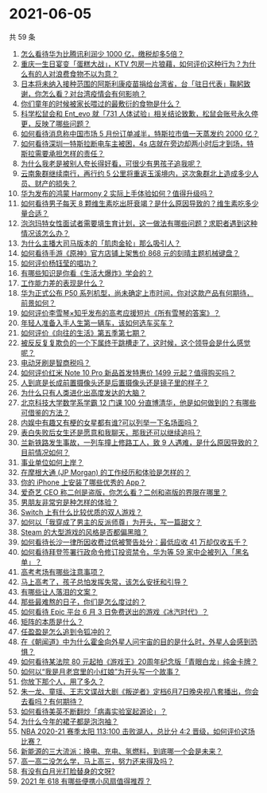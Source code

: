 # 2021-06-05

共 59 条

<!-- BEGIN -->
<!-- 最后更新时间 Sat Jun 05 2021 07:27:33 GMT+0800 (China Standard Time) -->

1. [怎么看待华为比腾讯利润少 1000 亿，缴税却多5倍？](https://www.zhihu.com/question/462746576)
2. [重庆一生日宴变「蛋糕大战」，KTV
   包房一片狼藉，如何评价这种行为？为什么有的人对浪费食物不以为意？](https://www.zhihu.com/question/463080691)
3. [日本将未纳入接种范围的阿斯利康疫苗捐给台湾省，台「驻日代表」鞠躬致谢，你怎么看？对台湾疫情会有何影响？](https://www.zhihu.com/question/463127339)
4. [你们童年的时候被家长喂过的最敷衍的食物是什么？](https://www.zhihu.com/question/462844792)
5. [科学松鼠会和 Ent_evo 就「731
   人体试验」相关结论致歉，松鼠会账号永久停更，反映了哪些问题？](https://www.zhihu.com/question/463111735)
6. [如何看待消息称中国市场 5 月份订单减半，特斯拉市值一天蒸发约 2000
   亿？](https://www.zhihu.com/question/463066556)
7. [如何看待深圳一特斯拉断电车主被困，4s
   店就在旁边却两小时后才到场，特斯拉需要承担怎样的责任？](https://www.zhihu.com/question/462688516)
8. [为什么我老是被别人夸长得好看，可很少有男孩子追我呢？](https://www.zhihu.com/question/319027663)
9. [云南象群继续南行，再行约 5
   公里将重返玉溪境内，这次象群北上造成多少人员、财产的损失？](https://www.zhihu.com/question/463102060)
10. [华为发布的鸿蒙 Harmony 2
    实际上手体验如何？值得升级吗？](https://www.zhihu.com/question/458633364)
11. [如何看待男子每天 8
    颗维生素吃出肝衰竭？是什么原因导致的？维生素吃多少量合适？](https://www.zhihu.com/question/463004931)
12. [泡泡玛特女性面试者需要填生育计划，这一做法有哪些问题？求职者遇到这种情况该怎么办？](https://www.zhihu.com/question/463127265)
13. [为什么主播大司马版本的「肌肉金轮」那么吸引人？](https://www.zhihu.com/question/461688762)
14. [如何看待手游《原神》官方店铺上架售价 868
    元的刻晴主题机械键盘？](https://www.zhihu.com/question/462000684)
15. [如何评价杨钰莹的唱功？](https://www.zhihu.com/question/23503608)
16. [有哪些知识是你看《生活大爆炸》学会的？](https://www.zhihu.com/question/321167011)
17. [工作能力差的表现是什么？](https://www.zhihu.com/question/272082217)
18. [华为正式公布 P50
    系列机型，尚未确定上市时间，你对这款产品有何期待，前景如何？](https://www.zhihu.com/question/462823371)
19. [如何评价李雪琴×知乎发布的高考应援短片《所有雪琴的答案》？](https://www.zhihu.com/question/463097533)
20. [年轻人准备入手人生第一辆车，该如何选车买车？](https://www.zhihu.com/question/462934776)
21. [如何评价《向往的生活》第五季第七期？](https://www.zhihu.com/question/463123692)
22. [被反反复复欺负的一个下属终于跳槽走了，这时候，这个领导会是什么感觉呢？](https://www.zhihu.com/question/419717401)
23. [电动牙刷是智商税吗？](https://www.zhihu.com/question/60799591)
24. [如何评价红米 Note 10 Pro 新品首发特惠价 1499
    元起？值得购买吗？](https://www.zhihu.com/question/461503607)
25. [人到底是长成前置摄像头还是后置摄像头还是镜子里的样子？](https://www.zhihu.com/question/66063294)
26. [为什么只有人类进化出高度发达的大脑？](https://www.zhihu.com/question/20323967)
27. [北京科技大学数学系学霸 12 门课 100
    分直博清华，他是如何做到的？有哪些可借鉴的方法？](https://www.zhihu.com/question/463055855)
28. [内娱中有趣又有梗的女星都有谁?可以列举一下名场面吗？](https://www.zhihu.com/question/462892733)
29. [表白失败后女生还是愿意和我聊天，那我还可以继续追吗？](https://www.zhihu.com/question/367730793)
30. [兰新铁路发生事故，一列车撞上修路工人，致 9
    人遇难，是什么原因导致的？目前情况如何？](https://www.zhihu.com/question/463074526)
31. [事业单位如何上岸？](https://www.zhihu.com/question/345511835)
32. [在摩根大通 (JP Morgan) 的工作经历和体验是怎样的？](https://www.zhihu.com/question/22083941)
33. [你的 iPhone 上安装了哪些优秀的 App？](https://www.zhihu.com/question/20857355)
34. [爱奇艺 CEO 称二创是盗版，你怎么看？二创和盗版的界限在哪里？](https://www.zhihu.com/question/463058796)
35. [男朋友非常穷是种怎样的体验？](https://www.zhihu.com/question/26596095)
36. [Switch 上有什么比较优质的双人游戏？](https://www.zhihu.com/question/283561191)
37. [如何以「我穿成了男主的反派师尊」为开头，写一篇甜文？](https://www.zhihu.com/question/433065335)
38. [Steam 的大型游戏的风格是否都偏黑暗？](https://www.zhihu.com/question/460129234)
39. [如何看待长沙一律所因收费过低被警告处分：最低应收 41
    万却仅收五千？](https://www.zhihu.com/question/462810614)
40. [如何看待拜登签署行政命令修订投资禁令，华为等 59
    家中企被列入「黑名单」？](https://www.zhihu.com/question/463048861)
41. [高考考场有哪些注意事项？](https://www.zhihu.com/question/461629127)
42. [马上高考了，孩子总怕发挥失常，该怎么安抚和引导？](https://www.zhihu.com/question/462355606)
43. [有哪些让人落泪的文案？](https://www.zhihu.com/question/450182895)
44. [那些最难熬的日子，你们是怎么度过的？](https://www.zhihu.com/question/452944848)
45. [如何看待 Epic 平台 6 月 3
    日免费送出的游戏《冰汽时代》？](https://www.zhihu.com/question/463021141)
46. [矩阵的本质是什么？](https://www.zhihu.com/question/22047061)
47. [任盈盈是怎么追到令狐冲的？](https://www.zhihu.com/question/462707077)
48. [在《朝闻道》中为什么霍金向外星人问宇宙的目的是什么时，外星人会感到恐惧？](https://www.zhihu.com/question/307116324)
49. [如何看待某法院 80
    元起拍《游戏王》20周年纪念版「青眼白龙」纯金卡牌？](https://www.zhihu.com/question/462784002)
50. [如何以“我是月老宫里的小红娘”为开头写一个故事？](https://www.zhihu.com/question/455142039)
51. [你放下那个人，用了多久？](https://www.zhihu.com/question/459105986)
52. [朱一龙、童瑶、王志文谍战大剧《叛逆者》定档6月7日晚央视八套播出，你会去看吗？有何期待？](https://www.zhihu.com/question/462905368)
53. [如何看待美英不断翻炒「病毒实验室起源论」？](https://www.zhihu.com/question/462610953)
54. [为什么今年的裙子都是泡泡袖？](https://www.zhihu.com/question/397465205)
55. [NBA 2020-21 赛季太阳 113:100 击败湖人，总比分 4:2
    晋级，如何评价这场比赛？](https://www.zhihu.com/question/463061695)
56. [新能源的三大流派：换电、充电、氢燃料，到底哪一个会是未来？](https://www.zhihu.com/question/453005871)
57. [高一高二没怎么学，马上高三，努力还来得及吗？](https://www.zhihu.com/question/461313503)
58. [有没有白月光打脸替身的文呀?](https://www.zhihu.com/question/459071698)
59. [2021 年 618 有哪些便携小风扇值得推荐？](https://www.zhihu.com/question/460200651)

<!-- END -->
